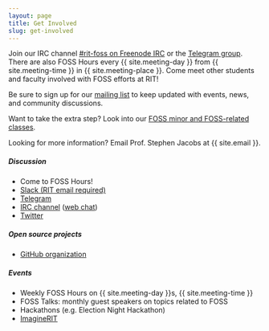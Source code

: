 ```yaml
---
layout: page
title: Get Involved
slug: get-involved
---
```


Join our IRC channel [#rit-foss on Freenode IRC](https://webchat.freenode.net/?channels=rit-foss) or the [Telegram group](https://telegram.me/fossrit).
There are also FOSS Hours every {{ site.meeting-day }} from {{ site.meeting-time }} in {{ site.meeting-place }}.
Come meet other students and faculty involved with FOSS efforts at RIT!

Be sure to sign up for our [mailing list](https://lists.fedoraproject.org/admin/lists/fossrit.lists.fedorahosted.org/ "FOSS@MAGIC mailing list") to keep updated with events, news, and community discussions.

Want to take the extra step?
Look into our [FOSS minor and FOSS-related classes](https://www.rit.edu/gccis/igm/sites/rit.edu.gccis.igm/files/images/FOSS-MN%20Semesters.pdf "FOSS-MN - overview").

Looking for more information? Email Prof. Stephen Jacobs at {{ site.email }}.


##### Discussion

* Come to FOSS Hours!
* [Slack (RIT email required)](https://rit-lug.slack.com/)
* [Telegram](https://telegram.me/fossrit)
* [IRC channel](ircs://irc.freenode.net/rit-foss) ([web chat](https://webchat.freenode.net/?channels=rit-foss))
* [Twitter](https://twitter.com/RITMAGIC)


##### Open source projects

* [GitHub organization](https://github.com/FOSSRIT)


##### Events

* Weekly FOSS Hours on {{ site.meeting-day }}s, {{ site.meeting-time }}
* FOSS Talks: monthly guest speakers on topics related to FOSS
* Hackathons (e.g. Election Night Hackathon)
* [ImagineRIT](https://rit.edu/imagine)
